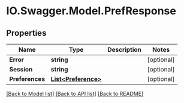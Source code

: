 # IO.Swagger.Model.PrefResponse
## Properties

Name | Type | Description | Notes
------------ | ------------- | ------------- | -------------
**Error** | **string** |  | [optional] 
**Session** | **string** |  | [optional] 
**Preferences** | [**List&lt;Preference&gt;**](Preference.md) |  | [optional] 

[[Back to Model list]](../README.md#documentation-for-models) [[Back to API list]](../README.md#documentation-for-api-endpoints) [[Back to README]](../README.md)

